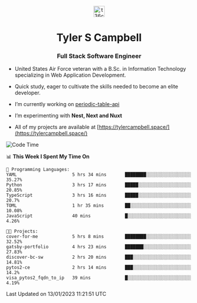 <p align="center">
<a href="https://www.linkedin.com/in/t36campbell" target="blank"><img align="center" src="https://ik.imagekit.io/t36campbell/Portfolio/linkedin.png.original_m8bbGgPh6.png" alt="t36campbell" height="30" width="30" /></a>
</p>
<h1 align="center">Tyler S Campbell</h1>
<h3 align="center">Full Stack Software Engineer</h3>

* United States Air Force veteran with a B.Sc. in Information Technology specializing in Web Application Development. 

* Quick study, eager to cultivate the skills needed to become an elite developer.

* I’m currently working on [periodic-table-api](https://github.com/t36campbell/periodic-table-api)

* I’m experimenting with **Nest, Next and Nuxt**

* All of my projects are available at [https://tylercampbell.space/](https://tylercampbell.space/)

<!--START_SECTION:waka-->
![Code Time](http://img.shields.io/badge/Code%20Time-2%2C094%20hrs%2029%20mins-blue)

📊 **This Week I Spent My Time On** 

```text
💬 Programming Languages: 
YAML                     5 hrs 34 mins       ████████░░░░░░░░░░░░░░░░░   35.27% 
Python                   3 hrs 17 mins       █████░░░░░░░░░░░░░░░░░░░░   20.85% 
TypeScript               3 hrs 16 mins       █████░░░░░░░░░░░░░░░░░░░░   20.7% 
TOML                     1 hr 35 mins        ██░░░░░░░░░░░░░░░░░░░░░░░   10.08% 
JavaScript               40 mins             █░░░░░░░░░░░░░░░░░░░░░░░░   4.26%

🐱‍💻 Projects: 
cover-for-me             5 hrs 8 mins        ████████░░░░░░░░░░░░░░░░░   32.52% 
gatsby-portfolio         4 hrs 23 mins       ███████░░░░░░░░░░░░░░░░░░   27.83% 
discover-bc-sw           2 hrs 20 mins       ███░░░░░░░░░░░░░░░░░░░░░░   14.81% 
pytos2-ce                2 hrs 14 mins       ███░░░░░░░░░░░░░░░░░░░░░░   14.2% 
visa_pytos2_fqdn_to_ip   39 mins             █░░░░░░░░░░░░░░░░░░░░░░░░   4.19%

```


 Last Updated on 13/01/2023 11:21:51 UTC
<!--END_SECTION:waka-->
